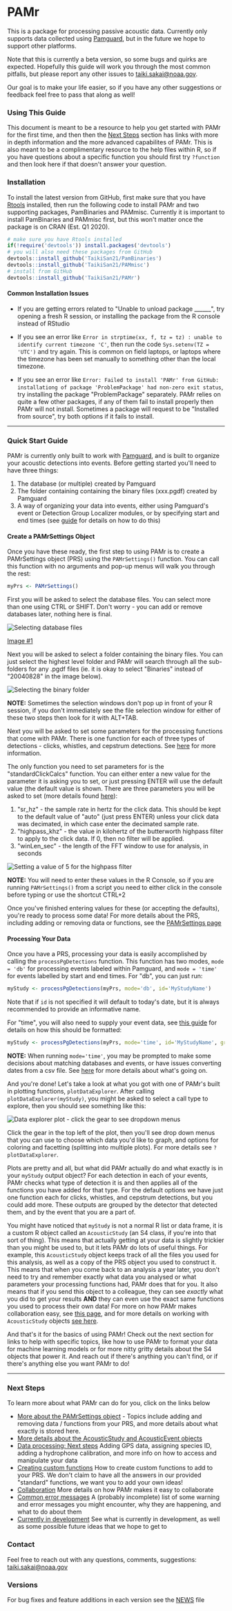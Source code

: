 # PAMr

This is a package for processing passive acoustic data. Currently only supports
data collected using [Pamguard][pamguard], but in the future
we hope to support other platforms. 

Note that this is currently a beta version, so some bugs and quirks are expected.
Hopefully this guide will work you through the most common pitfalls, but please
report any other issues to [taiki.sakai@noaa.gov](mailto:taiki.sakai@noaa.gov).

Our goal is to make your life easier, so if you have any other suggestions or 
feedback feel free to pass that along as well!

### Using This Guide

This document is meant to be a resource to help you get started with PAMr 
for the first time, and then then the [Next Steps](#next-steps) section has
links with more in depth information and the more advanced capabilites of
PAMr. This is also meant to be a complimentary
resource to the help files within R, so if you have questions about a specific
function you should first try `?function` and then look here if that
doesn't answer your question.

### Installation

To install the latest version from GitHub, first make sure that you have
[Rtools](https://cran.r-project.org/bin/windows/Rtools/) installed, then 
run the following code to install PAMr and two supporting packages, PamBinaries
and PAMmisc. Currently it is important to install PamBinaries and PAMmisc first,
but this won't matter once the package is on CRAN (Est. Q1 2020).

```r
# make sure you have Rtools installed
if(!require('devtools')) install.packages('devtools')
# you will also need these packages from GitHub
devtools::install_github('TaikiSan21/PamBinaries')
devtools::install_github('TaikiSan21/PAMmisc')
# install from GitHub
devtools::install_github('TaikiSan21/PAMr')
```

#### Common Installation Issues

* If you are getting errors related to "Unable to unload package ______", try
opening a fresh R session, or installing the package from the R console instead
of RStudio

* If you see an error like `Error in strptime(xx, f, tz = tz) : unable to identify current timezone 'C'`,
then run the code `Sys.setenv(TZ = 'UTC')` and try again. This is common on field laptops, or laptops
where the timezone has been set manually to something other than the local timezone. 

* If you see an error like 
`Error: Failed to install 'PAMr' from GitHub: installationg of package 'ProblemPackage' had non-zero exit status`,
try installing the package "ProblemPackage" separately. PAMr relies on quite a few other packages, if any of them
fail to install properly then PAMr will not install. Sometimes a package will request to be "Installed from
source", try both options if it fails to install.

---

### Quick Start Guide

PAMr is currently only built to work with [Pamguard][pamguard],
and is built to organize your acoustic detections into events. Before getting
started you'll need to have three things:

1. The database (or multiple) created by Pamguard
2. The folder containing containing the binary files (xxx.pgdf) created by Pamguard
3. A way of organizing your data into events, either using Pamguard's event or 
Detection Group Localizer modules, or by specifying start and end times (see
[guide][time-grouping] for details on how to do this)

#### Create a PAMrSettings Object

Once you have these ready, the first step to using PAMr is to create a
PAMrSettings object (PRS) using the `PAMrSettings()` function. You can call this 
function with no arguments and pop-up menus will walk you through the rest:

```r
myPrs <- PAMrSettings()
```
First you will be asked to select the database files. You can select more than one
using CTRL or SHIFT. Don't worry - you can add or remove databases later, nothing
here is final.

![*Selecting database files*][db-select-image]

<a href="images/DBSelectCropped.png" data-lightbox="image-1" data-title="My caption">Image #1</a>

Next you will be asked to select a folder containing the binary files. You can
just select the highest level folder and PAMr will search through all the 
sub-folders for any .pgdf files (ie. it is okay to select "Binaries" instead of
"20040828" in the image below).

![*Selecting the binary folder*][binary-select-image]

**NOTE:** Sometimes the selection windows don't pop up in front of your R session,
if you don't immediately see the file selection window for either of these two
steps then look for it with ALT+TAB.

Next you will be asked to set some parameters for the processing functions that
come with PAMr. There is one function for each of three types of detections -
clicks, whistles, and cepstrum detections. See [here][standard-calcs] for more
information.

The only function you need to set parameters for is the "standardClickCalcs"
function. You can either enter a new value for the parameter it is asking you
to set, or just pressing ENTER will use the default value (the default value is
shown. There are three parameters you will be asked to set 
(more details found [here][standard-calcs]):

1. "sr_hz" - the sample rate in hertz for the click data. This should be kept 
to the default value of "auto" (just press ENTER) unless your click data was
decimated, in which case enter the decimated sample rate.
2. "highpass_khz" - the value in kilohertz of the butterworth highpass filter
to apply to the click data. If 0, then no filter will be applied.
3. "winLen_sec" - the length of the FFT window to use for analysis, in seconds

![*Setting a value of 5 for the highpass filter*][function-param-image]

**NOTE:** You will need to enter these values in the R Console, so if you are running
`PAMrSettings()` from a script you need to either click in the console before typing
or use the shortcut CTRL+2

Once you've finished entering values for these (or accepting the defaults), you're 
ready to process some data! For more details about the PRS, including adding or 
removing data or functions, see the [PAMrSettings page][pamrsettings]

#### Processing Your Data

Once you have a PRS, processing your data is easily accomplished by calling
the `processPgDetections` function. This function has two modes, `mode = 'db'`
for processing events labeled within Pamguard, and `mode = 'time'` for events
labelled by start and end times. For "db", you can just run:

```r
myStudy <- processPgDetections(myPrs, mode='db', id='MyStudyName')
```

Note that if `id` is not specified it will default to today's date, but it is
always recommended to provide an informative name.

For "time", you will also need to supply your event data, see [this guide][time-grouping]
for details on how this should be formatted:

```r
myStudy <- processPgDetections(myPrs, mode='time', id='MyStudyName', grouping='myEvents.csv')
```

**NOTE:** When running `mode='time'`, you may be prompted to make some decisions about matching
databases and events, or have issues converting dates from a csv file. See [here][time-grouping]
for more details about what's going on.

And you're done! Let's take a look at what you got with one of PAMr's built in plotting functions,
`plotDataExplorer`. After calling `plotDataExplorer(myStudy)`, you might be asked to select a
call type to explore, then you should see something like this:

![*Data explorer plot - click the gear to see dropdown menus*][plot-explorer-image]

Click the gear in the top left of the plot, then you'll see drop down menus that you can use to
choose which data you'd like to graph, and options for coloring and facetting (splitting into
multiple plots). For more details see `?plotDataExplorer`.

Plots are pretty and all, but what did PAMr actually do and what exactly is in your `myStudy`
output object? For each detection in each of your events, PAMr checks what type of detection
it is and then applies all of the functions you have added for that type. For the default options
we have just one function each for clicks, whistles, and cepstrum detections, but you could add more.
These outputs are grouped by the detector that detected them, and by the event that you are a part of.

You might have noticed that `myStudy` is not a normal R list or data frame, it is a custom R object
called an `AcousticStudy` (an S4 class, if you're into that sort of thing). This means that actually 
getting at your data is slightly trickier than you might be used to, but it lets PAMr do lots of 
useful things. For example, this `AcousticStudy` object keeps track of all the files you used for 
this analysis, as well as a copy of the PRS object you used to construct it. This means that when
you come back to an analysis a year later, you don't need to try and remember exactly what data
you analysed or what parameters your processing functions had, PAMr does that for you. It also means
that if you send this object to a colleague, they can see *exactly* what you did to get your results
**AND** they can even use the exact same functions you used to process their own data! For more on
how PAMr makes collaboration easy, see [this page][collaboration], and for more details on working
with `AcousticStudy` objects [see here][acoustic-study].

And that's it for the basics of using PAMr! Check out the next section for links to help with 
specific topics, like how to use PAMr to format your data for machine learning models or for
more nitty gritty details about the S4 objects that power it. And reach out if there's anything you 
can't find, or if there's anything else you want PAMr to do!

---

### Next Steps

To learn more about what PAMr can do for you, click on the links below

- [More about the PAMrSettings object][pamrsettings] - Topics include adding and
removing data / functions from your PRS, and more details about what exactly
is stored here.
- [More details about the AcousticStudy and AcousticEvent objects][acoustic-study]
- [Data processing: Next steps][next-steps-processing] Adding GPS data, assigning
species ID, adding a hydrophone calibration, and more info on how to access
and manipulate your data
- [Creating custom functions][custom-functions] How to create custom functions
to add to your PRS. We don't claim to have all the answers in our provided
"standard" functions, we want you to add your own ideas!
- [Collaboration][collaboration] More details on how PAMr makes it easy to collaborate
- [Common error messages][errors] A (probably incomplete) list of some warning
and error messages you might encounter, why they are happening, and what to
do about them
- [Currently in development][in-development] See what is currently in development, as well as
some possible future ideas that we hope to get to

### Contact

Feel free to reach out with any questions, comments, suggestions: [taiki.sakai@noaa.gov](mailto:taiki.sakai@noaa.gov)

### Versions

For bug fixes and feature additions in each version see the [NEWS][news] file

[standard-calcs]: StandardCalcs.md
[time-grouping]: TimeGrouping.md
[db-select-image]: images/DBSelectCropped.png
[binary-select-image]: images/BinarySelectCropped.png
[function-param-image]: images/FunctionParamsCropped.png
[pamguard]: https://www.pamguard.org/
[pamrsettings]: PAMrSettings.md
[plot-explorer-image]: images/PlotExplorer.png
[acoustic-study]: AcousticStudy.md
[custom-functions]: CustomFunctions.md
[collaboration]: Collaboration.md
[in-development]: InDevelopment.md
[next-steps-processing]: NextStepsProcessing.md
[errors]: Errors.md
[news]: ../NEWS.md

